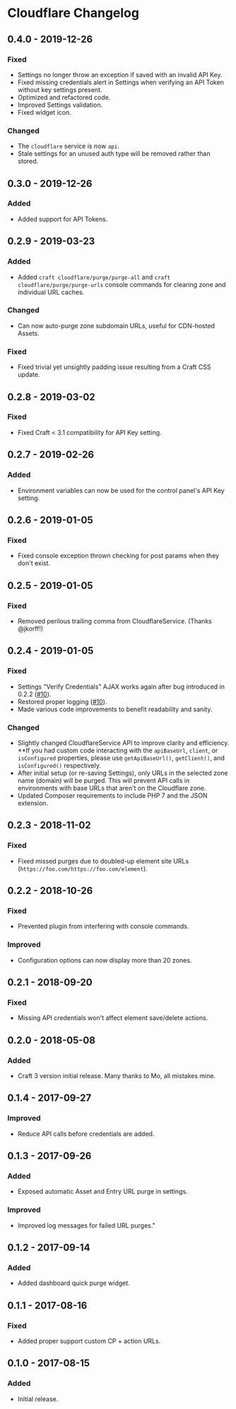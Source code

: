# Cloudflare Changelog

## 0.4.0 - 2019-12-26
### Fixed
- Settings no longer throw an exception if saved with an invalid API Key.
- Fixed missing credentials alert in Settings when verifying an API Token without key settings present.
- Optimized and refactored code.
- Improved Settings validation.
- Fixed widget icon.

### Changed
- The `cloudflare` service is now `api`.
- Stale settings for an unused auth type will be removed rather than stored.

## 0.3.0 - 2019-12-26
### Added
- Added support for API Tokens.

## 0.2.9 - 2019-03-23
### Added
- Added `craft cloudflare/purge/purge-all` and `craft cloudflare/purge/purge-urls` console commands for clearing zone and individual URL caches.

### Changed
- Can now auto-purge zone subdomain URLs, useful for CDN-hosted Assets.

### Fixed
- Fixed trivial yet unsightly padding issue resulting from a Craft CSS update.

## 0.2.8 - 2019-03-02
### Fixed
- Fixed Craft < 3.1 compatibility for API Key setting.

## 0.2.7 - 2019-02-26
### Added
- Environment variables can now be used for the control panel's API Key setting.

## 0.2.6 - 2019-01-05
### Fixed
- Fixed console exception thrown checking for post params when they don't exist.

## 0.2.5 - 2019-01-05
### Fixed
- Removed perilous trailing comma from CloudflareService. (Thanks @jkorff!)

## 0.2.4 - 2019-01-05
### Fixed
- Settings "Verify Credentials" AJAX works again after bug introduced in 0.2.2 ([#10](https://github.com/workingconcept/cloudflare-craft-plugin/issues/10)).
- Restored proper logging ([#10](https://github.com/workingconcept/cloudflare-craft-plugin/issues/10)).
- Made various code improvements to benefit readability and sanity.

### Changed
- Slightly changed CloudflareService API to improve clarity and efficiency. **If you had custom code interacting with the `apiBaseUrl`, `client`, or `isConfigured` properties, please use `getApiBaseUrl()`, `getClient()`, and `isConfigured()` respectively.
- After initial setup (or re-saving Settings), only URLs in the selected zone name (domain) will be purged. This will prevent API calls in environments with base URLs that aren't on the Cloudflare zone.
- Updated Composer requirements to include PHP 7 and the JSON extension.

## 0.2.3 - 2018-11-02
### Fixed
- Fixed missed purges due to doubled-up element site URLs (`https://foo.com/https://foo.com/element`).

## 0.2.2 - 2018-10-26
### Fixed
- Prevented plugin from interfering with console commands.

### Improved
- Configuration options can now display more than 20 zones.

## 0.2.1 - 2018-09-20
### Fixed
- Missing API credentials won't affect element save/delete actions.

## 0.2.0 - 2018-05-08
### Added
- Craft 3 version initial release. Many thanks to Mo, all mistakes mine.

## 0.1.4 - 2017-09-27
### Improved
- Reduce API calls before credentials are added.

## 0.1.3 - 2017-09-26
### Added
- Exposed automatic Asset and Entry URL purge in settings.

### Improved
- Improved log messages for failed URL purges."

## 0.1.2 - 2017-09-14
### Added
- Added dashboard quick purge widget.

## 0.1.1 - 2017-08-16
### Fixed
- Added proper support custom CP + action URLs.

## 0.1.0 - 2017-08-15
### Added
- Initial release.
